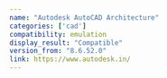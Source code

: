 ```yaml
---
name: "Autodesk AutoCAD Architecture"
categories: ['cad']
compatibility: emulation
display_result: "Compatible"
version_from: "8.6.52.0"
link: https://www.autodesk.in/
---
```


